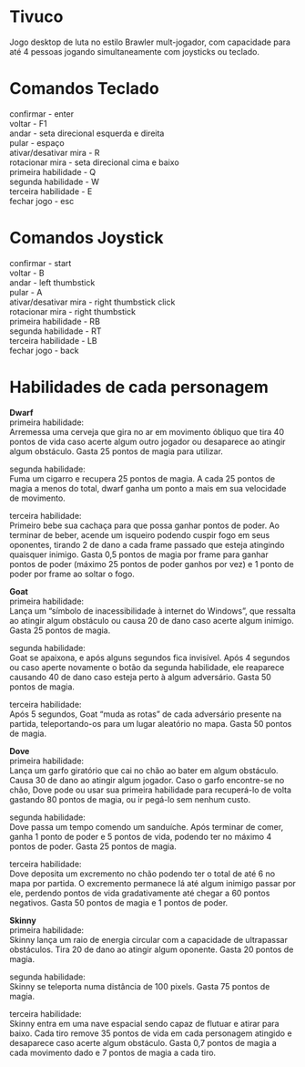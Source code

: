 # Tivuco
Jogo desktop de luta no estilo Brawler mult-jogador, com capacidade para até 4 pessoas jogando simultaneamente com joysticks ou teclado.

# Comandos Teclado
confirmar - enter  
voltar - F1  
andar - seta direcional esquerda e direita  
pular - espaço  
ativar/desativar mira - R  
rotacionar mira - seta direcional cima e baixo  
primeira habilidade - Q  
segunda habilidade - W  
terceira habilidade - E  
fechar jogo - esc  

# Comandos Joystick
confirmar - start  
voltar - B  
andar - left thumbstick  
pular - A  
ativar/desativar mira - right thumbstick click  
rotacionar mira - right thumbstick  
primeira habilidade - RB  
segunda habilidade - RT  
terceira habilidade - LB  
fechar jogo - back  


# Habilidades de cada personagem

<b>Dwarf</b>  
primeira habilidade:  
Arremessa uma cerveja que gira no ar em movimento óbliquo que tira 40 pontos de vida caso acerte algum outro jogador ou desaparece ao atingir algum obstáculo. Gasta 25 pontos de magia para utilizar.  
  
segunda habilidade:  
Fuma um cigarro e recupera 25 pontos de magia. A cada 25 pontos de magia a menos do total, dwarf ganha um ponto a mais em sua velocidade de movimento.  
  
terceira habilidade:  
Primeiro bebe sua cachaça para que possa ganhar pontos de poder. Ao terminar de beber, acende um isqueiro podendo cuspir fogo em seus oponentes, tirando 2 de dano a cada frame passado que esteja atingindo quaisquer inimigo. Gasta 0,5 pontos de magia por frame para ganhar pontos de poder (máximo 25 pontos de poder ganhos por vez) e 1 ponto de poder por frame ao soltar o fogo.  
  
  
<b>Goat</b>   
primeira habilidade:  
Lança um “símbolo de inacessibilidade à internet do Windows”, que ressalta ao atingir algum obstáculo ou causa 20 de dano caso acerte algum inimigo. Gasta 25 pontos de magia.  
  
segunda habilidade:  
Goat se apaixona, e após alguns segundos fica invisível. Após 4 segundos ou caso aperte novamente o botão da segunda habilidade, ele reaparece causando 40 de dano caso esteja perto à algum adversário. Gasta 50 pontos de magia.  
  
terceira habilidade:  
Após 5 segundos, Goat “muda as rotas” de cada adversário presente na partida, teleportando-os para um lugar aleatório no mapa. Gasta 50 pontos de magia.  
  
  
<b>Dove</b>   
primeira habilidade:  
Lança um garfo giratório que cai no chão ao bater em algum obstáculo. Causa 30 de dano ao atingir algum jogador. Caso o garfo encontre-se no chão, Dove pode ou usar sua primeira habilidade para recuperá-lo de volta gastando 80 pontos de magia, ou ir pegá-lo sem nenhum custo.  
  
segunda habilidade:  
Dove passa um tempo comendo um sanduíche. Após terminar de comer, ganha 1 ponto de poder e 5 pontos de vida, podendo ter no máximo 4 pontos de poder. Gasta 25 pontos de magia.  
  
terceira habilidade:  
Dove deposita um excremento no chão podendo ter o total de até 6 no mapa por partida. O excremento permanece lá até algum inimigo passar por ele, perdendo pontos de vida gradativamente até chegar a 60 pontos negativos. Gasta 50 pontos de magia e 1 pontos de poder.  
  
  
<b>Skinny</b>   
primeira habilidade:  
Skinny lança um raio de energia circular com a capacidade de ultrapassar obstáculos. Tira 20 de dano ao atingir algum oponente. Gasta 20 pontos de magia.  
  
segunda habilidade:  
Skinny se teleporta numa distância de 100 pixels. Gasta 75 pontos de magia.  
  
terceira habilidade:  
Skinny entra em uma nave espacial sendo capaz de flutuar e atirar para baixo. Cada tiro remove 35 pontos de vida em cada personagem atingido e desaparece caso acerte algum obstáculo. Gasta 0,7 pontos de magia a cada movimento dado e 7 pontos de magia a cada tiro.
